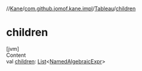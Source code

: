//[Kane](../../index.md)/[com.github.jomof.kane.impl](../index.md)/[Tableau](index.md)/[children](children.md)



# children  
[jvm]  
Content  
val [children](children.md): [List](https://kotlinlang.org/api/latest/jvm/stdlib/kotlin.collections/-list/index.html)<[NamedAlgebraicExpr](../-named-algebraic-expr/index.md)>  



